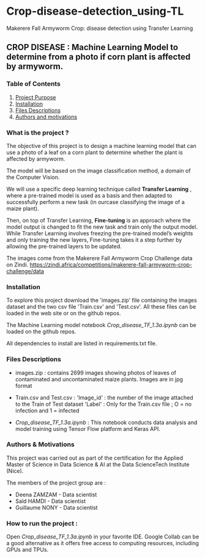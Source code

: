 # Crop-disease-detection_using-TL
Makerere Fall Armyworm Crop: disease detection using Transfer Learning  
## CROP DISEASE : Machine Learning Model to determine from a photo if corn plant is affected by armyworm.

### Table of Contents

1. [Project Purpose](#projet)
2. [Installation](#install)
3. [Files Descriptions](#files)
4. [Authors and motivations](#authors)



### What is the project ? <a name="projet"></a>

The objective of this project is to design a machine learning model that can use a photo of a leaf on a corn plant to determine whether the plant is affected by armyworm.

The model will be based on the image classification method, a domain of the Computer Vision.

We will use a specific deep learning technique called **Transfer Learning** , where a pre-trained model is used as a basis and then adapted to successfully perform a new task (in ourcase classifying the image of a maize plant).

Then, on top of Transfer Learning, **Fine-tuning** is an approach where the model output is changed to fit the new task and train only the output model. While Transfer Learning involves freezing the pre-trained model’s weights and only training the new layers, Fine-tuning takes it a step further by allowing the pre-trained layers to be updated. 

The images come from the Makerere Fall Armyworm Crop Challenge data on Zindi. https://zindi.africa/competitions/makerere-fall-armyworm-crop-challenge/data

### Installation <a name="install"></a>

To explore this project download the 'images.zip' file containing the images dataset and the two csv file 'Train.csv' and 'Test.csv'. All these files can be loaded in the web site or on the github repos.

The Machine Learning model notebook *Crop_disease_TF_1.3a.ipynb* can be loaded on the github repos. 

All dependencies to install are listed in requirements.txt file.

### Files Descriptions <a name="files"></a>

 * images.zip : contains 2699 images showing photos of leaves of contaminated and uncontaminated maize plants. Images are in jpg format
    
 * Train.csv and Test.csv : 
    'Image_id' : the number of the image attached to the Train of Test dataset
    'Label' : Only for the Train.csv file ; O = no infection and 1 = infected 

 * *Crop_disease_TF_1.3a.ipynb* : 
        This notebook conducts data analysis and model training using Tensor Flow platform and Keras API.

### Authors & Motivations <a name="authors"></a>

This project was carried out as part of the certification for the Applied Master of Science in Data Science & AI at the Data ScienceTech Institute (Nice).

The members of the project group are :
 - Deena ZAMZAM - Data scientist
 - Saïd HAMDI - Data scientist
 - Guillaume NONY - Data scientist

### How to run the project : 
Open *Crop_disease_TF_1.3a.ipynb*  in your favorite IDE. Google Collab can be a good alternative as it offers free access to computing resources, including GPUs and TPUs.
